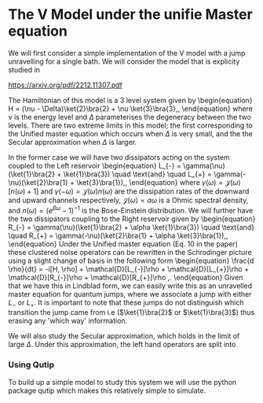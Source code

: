 # The V Model under the unifie Master equation

We will first consider a simple implementation of the V model with a jump unravelling for a single bath. We will consider the model that is explicity studied in 

https://arxiv.org/pdf/2212.11307.pdf

The Hamiltonian of this model is a 3 level system given by 
\begin{equation}
    H = (\nu - \Delta)\ket{2}\bra{2} + \nu \ket{3}\bra{3}\,,
\end{equation}
where $\nu$ is the energy level and $\Delta$ parameterises the degeneracy between the two levels. 
There are two extreme limits in this model; the first corresponding to the Unified master equation which occurs when $\Delta$ is very small, and the the Secular approximation when $\Delta$ is larger. 

In the former case we will have two dissipators acting on the system coupled to the Left reservoir
\begin{equation}
    L_{-} = \gamma(\nu)(\ket{1}\bra{2} + \ket{1}\bra{3}) \quad \text{and} \quad L_{+} = \gamma(-\nu)(\ket{2}\bra{1} + \ket{3}\bra{1})\,,
\end{equation}
where $\gamma(\omega) = \mathcal{J}(\omega)[n(\omega)+1]$ and $\gamma(-\omega) =  \mathcal{J}(\omega)n(\omega)$ are the dissipation rates of the downward and upward channels respectively, $\mathcal{J}(\omega)= a \omega$ is a Ohmic spectral density, and $n(\omega ) = (e^{\beta \omega} - 1)^{-1}$ is the Bose-Einstein distribution. 
We will further have the two dissipators coupling to the Right reservoir given by 
\begin{equation}
    R_{-} = \gamma(\nu)(\ket{1}\bra{2} + \alpha \ket{1}\bra{3}) \quad \text{and} \quad R_{+} = \gamma(-\nu)(\ket{2}\bra{1} + \alpha \ket{3}\bra{1})\,,
\end{equation}
Under the Unified master equation (Eq. 10 in the paper) these clustered noise operators can be rewritten in the Schrodinger picture using a slight change of basis in the following form 
\begin{equation}
    \frac{d \rho}{dt} = -i[H, \rho] + \mathcal{D}[L_{-}]\rho + \mathcal{D}[L_{+}]\rho +  \mathcal{D}[R_{-}]\rho + \mathcal{D}[R_{+}]\rho \,.
\end{equation}
Given that we have this in Lindblad form, we can easily write this as an unravelled master equation for quantum jumps, where we associate a jump with either $L_{-}$ or $L_{+}$. It is important to note that these jumps do not distinguish which transition the jump came from i.e ($\ket{1}\bra{2}$ or $\ket{1}\bra{3}$) thus erasing any 'which way' information.

We will also study the Secular approximation, which holds in the limit of large $\Delta$. Under this approximation, the left hand operators are split into 

### Using Qutip
To build up a simple model to study this system we will use the python package qutip which makes this relatively simple to simulate. 
